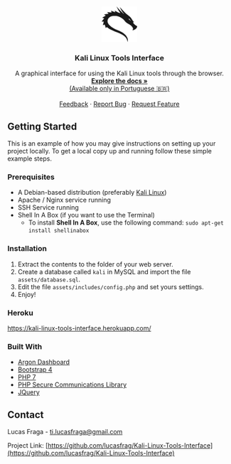 <!-- LOGO -->
<p align="center">
  <img src="assets/img/logo.png" alt="Logo" width="80" height="80">
  <h3 align="center">Kali Linux Tools Interface</h3>
  <p align="center">A graphical interface for using the Kali Linux tools through the browser.
    <br />
      <a href="https://medium.com/@ti.lucasfraga/documenta%C3%A7%C3%A3o-do-projeto-final-de-ads-f80a1117841f">
        <strong>
          Explore the docs »
        </strong><br>
          (Available only in Portuguese 🇧🇷)
        </a>
      <br />
      <br />
      <a href="https://docs.google.com/forms/d/e/1FAIpQLSd3GeoAqW05PDLmlyrCaeQu877HyRyzE8Sk0E5p9w2XWV1k0Q/viewform">Feedback</a>
      ·
      <a href="https://github.com/lucasfrag/Kali-Linux-Tools-Interface/issues">Report Bug</a>
      ·
      <a href="https://github.com/lucasfrag/Kali-Linux-Tools-Interface/issues">Request Feature</a>
  </p>
</p>


<!-- GETTING STARTED -->
## Getting Started

This is an example of how you may give instructions on setting up your project locally.
To get a local copy up and running follow these simple example steps.


### Prerequisites

- A Debian-based distribution (preferably [Kali Linux](https://www.kali.org/))
- Apache / Nginx service running
- SSH Service running
- Shell In A Box (if you want to use the Terminal)
  - To install <b>Shell In A Box</b>, use the following command: `sudo apt-get install shellinabox`


### Installation

1. Extract the contents to the folder of your web server.
2. Create a database called `kali` in MySQL and import the file `assets/database.sql`.
3. Edit the file `assets/includes/config.php` and set yours settings.
4. Enjoy!

### Heroku
https://kali-linux-tools-interface.herokuapp.com/

### Built With
* [Argon Dashboard](https://demos.creative-tim.com/argon-dashboard/)
* [Bootstrap 4](https://getbootstrap.com)
* [PHP 7](https://php.net)
* [PHP Secure Communications Library](https://github.com/phpseclib/phpseclib)
* [JQuery](https://jquery.com)


<!-- CONTACT -->
## Contact

Lucas Fraga - ti.lucasfraga@gmail.com

Project Link: [https://github.com/lucasfrag/Kali-Linux-Tools-Interface](https://github.com/lucasfrag/Kali-Linux-Tools-Interface)


